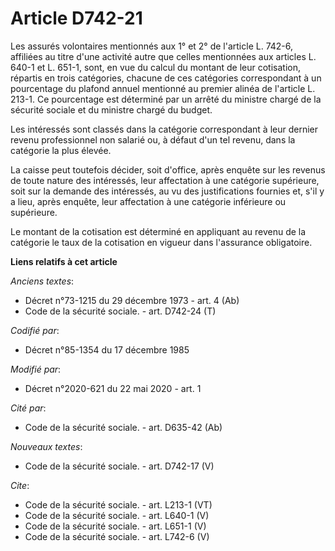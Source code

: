 # Article D742-21

Les assurés volontaires mentionnés aux 1° et 2° de l'article L. 742-6, affiliées au titre d'une activité autre que celles
mentionnées aux articles L. 640-1 et L. 651-1, sont, en vue du calcul du montant de leur cotisation, répartis en trois
catégories, chacune de ces catégories correspondant à un pourcentage du plafond annuel mentionné au premier alinéa de
l'article L. 213-1. Ce pourcentage est déterminé par un arrêté du ministre chargé de la sécurité sociale et du ministre
chargé du budget. 

Les intéressés sont classés dans la catégorie correspondant à leur dernier revenu professionnel non salarié ou, à défaut d'un
tel revenu, dans la catégorie la plus élevée. 

La caisse peut toutefois décider, soit d'office, après enquête sur les revenus de toute nature des intéressés, leur
affectation à une catégorie supérieure, soit sur la demande des intéressés, au vu des justifications fournies et, s'il y a
lieu, après enquête, leur affectation à une catégorie inférieure ou supérieure. 

Le montant de la cotisation est déterminé en appliquant au revenu de la catégorie le taux de la cotisation en vigueur dans
l'assurance obligatoire.

**Liens relatifs à cet article**

_Anciens textes_:

  - Décret n°73-1215 du 29 décembre 1973 - art. 4 (Ab)
  - Code de la sécurité sociale. - art. D742-24 (T)

_Codifié par_:

  - Décret n°85-1354 du 17 décembre 1985

_Modifié par_:

  - Décret n°2020-621 du 22 mai 2020 - art. 1

_Cité par_:

  - Code de la sécurité sociale. - art. D635-42 (Ab)

_Nouveaux textes_:

  - Code de la sécurité sociale. - art. D742-17 (V)

_Cite_:

  - Code de la sécurité sociale. - art. L213-1 (VT)
  - Code de la sécurité sociale. - art. L640-1 (V)
  - Code de la sécurité sociale. - art. L651-1 (V)
  - Code de la sécurité sociale. - art. L742-6 (V)
